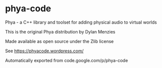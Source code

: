 # phya-code
Phya - a C++ library and toolset for adding physical audio to virtual worlds

This is the original Phya distribution by Dylan Menzies

Made available as open source under the Zlib license

See https://phyacode.wordpress.com/



Automatically exported from code.google.com/p/phya-code
